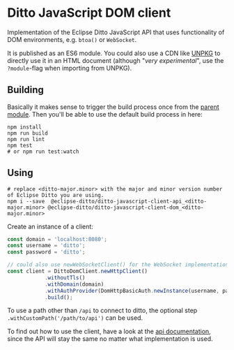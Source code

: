 # Ditto JavaScript DOM client

Implementation of the Eclipse Ditto JavaScript API that uses functionality of DOM environments, 
e.g. `btoa()` or `WebSocket`.

It is published as an ES6 module. You could also use a CDN like [UNPKG](https://unpkg.com/) to directly use it
in an HTML document (although "_very experimental_", use the `?module`-flag when importing from UNPKG).


## Building
Basically it makes sense to trigger the build process once from
the [parent module](../../README.md). Then you'll be able to
use the default build process in here:

```shell
npm install
npm run build
npm run lint
npm test
# or npm run test:watch
```

## Using

```shell
# replace <ditto-major.minor> with the major and minor version number of Eclipse Ditto you are using.
npm i --save  @eclipse-ditto/ditto-javascript-client-api_<ditto-major.minor> @eclipse-ditto/ditto-javascript-client-dom_<ditto-major.minor>
```

Create an instance of a client:

```javascript
const domain = 'localhost:8080';
const username = 'ditto';
const password = 'ditto';

// could also use newWebSocketClient() for the WebSocket implementation
const client = DittoDomClient.newHttpClient()
            .withoutTls()
            .withDomain(domain)
            .withAuthProvider(DomHttpBasicAuth.newInstance(username, password))
            .build();
```
To use a path other than `/api` to connect to ditto, the optional step `.withCustomPath('/path/to/api')` can be used.

To find out how to use the client, have a look at the [api documentation](../api/README.md#Using-the-client),
since the API will stay the same no matter what implementation is used.
